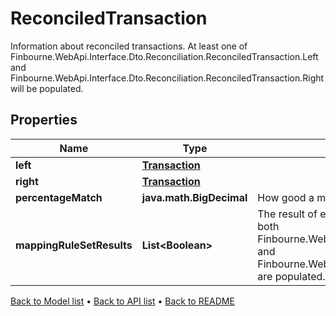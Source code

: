 

# ReconciledTransaction

Information about reconciled transactions.  At least one of Finbourne.WebApi.Interface.Dto.Reconciliation.ReconciledTransaction.Left and Finbourne.WebApi.Interface.Dto.Reconciliation.ReconciledTransaction.Right will be populated.

## Properties

| Name | Type | Description | Notes |
|------------ | ------------- | ------------- | -------------|
|**left** | [**Transaction**](Transaction.md) |  |  [optional] |
|**right** | [**Transaction**](Transaction.md) |  |  [optional] |
|**percentageMatch** | **java.math.BigDecimal** | How good a match this is considered to be. |  [optional] |
|**mappingRuleSetResults** | **List&lt;Boolean&gt;** | The result of each individual mapping rule result.  Will only be present if both Finbourne.WebApi.Interface.Dto.Reconciliation.ReconciledTransaction.Left and Finbourne.WebApi.Interface.Dto.Reconciliation.ReconciledTransaction.Right are populated. |  [optional] |



[Back to Model list](../README.md#documentation-for-models) &#8226; [Back to API list](../README.md#documentation-for-api-endpoints) &#8226; [Back to README](../README.md)


